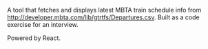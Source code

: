 A tool that fetches and displays latest MBTA train schedule info from http://developer.mbta.com/lib/gtrtfs/Departures.csv. Built as a code exercise for an interview.

Powered by React.